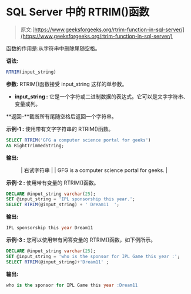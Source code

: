 # SQL Server 中的 RTRIM()函数

> 原文:[https://www.geeksforgeeks.org/rtrim-function-in-sql-server/](https://www.geeksforgeeks.org/rtrim-function-in-sql-server/)

函数的作用是:从字符串中删除尾随空格。

**语法:**

```sql
RTRIM(input_string)

```

**参数:**
RTRIM()函数接受 input_string 这样的单参数。

*   **input_string :**
    它是一个字符或二进制数据的表达式。它可以是文字字符串、变量或列。

**返回–**截断所有尾随空格后返回一个字符串。

**示例-1 :**
使用带有文字字符串的 RTRIM()函数。

```sql
SELECT RTRIM('GFG a computer science portal for geeks') 
AS RightTrimmedString;

```

**输出:**

<figure class="table">

| 右试字符串 |
| GFG is a computer science portal for geeks. |

</figure>

**示例-2 :**
使用带有变量的 RTRIM()函数。

```sql
DECLARE @input_string varchar(25);  
SET @input_string = 'IPL sponsorship this year.';  
SELECT RTRIM(@input_string) + ' Dream11  '; 

```

**输出:**

```sql
IPL sponsorship this year Dream11

```

**示例-3 :**
您可以使用带有问答变量的 RTRIM()函数，如下例所示。

```sql
DECLARE @input_string varchar(25);  
SET @input_string = 'who is the sponsor for IPL Game this year :';  
SELECT RTRIM(@input_string)+'Dream11' ; 

```

**输出:**

```sql
who is the sponsor for IPL Game this year :Dream11

```